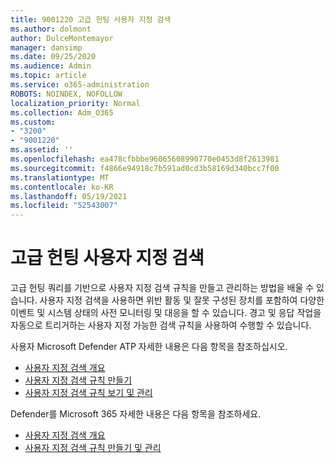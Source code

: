 ```yaml
---
title: 9001220 고급 헌팅 사용자 지정 검색
ms.author: dolmont
author: DulceMontemayor
manager: dansimp
ms.date: 09/25/2020
ms.audience: Admin
ms.topic: article
ms.service: o365-administration
ROBOTS: NOINDEX, NOFOLLOW
localization_priority: Normal
ms.collection: Adm_O365
ms.custom:
- "3200"
- "9001220"
ms.assetid: ''
ms.openlocfilehash: ea478cfbbbe96065608990770e0453d8f2613981
ms.sourcegitcommit: f4866e94918c7b591ad0cd3b58169d340bcc7f00
ms.translationtype: MT
ms.contentlocale: ko-KR
ms.lasthandoff: 05/19/2021
ms.locfileid: "52543007"
---
```

# <a name="advanced-hunting-custom-detections"></a>고급 헌팅 사용자 지정 검색

고급 헌팅 쿼리를 기반으로 사용자 지정 검색 규칙을 만들고 관리하는 방법을 배울 수 있습니다. 사용자 지정 검색을 사용하면 위반 활동 및 잘못 구성된 장치를 포함하여 다양한 이벤트 및 시스템 상태의 사전 모니터링 및 대응을 할 수 있습니다. 경고 및 응답 작업을 자동으로 트리거하는 사용자 지정 가능한 검색 규칙을 사용하여 수행할 수 있습니다.
  
사용자 Microsoft Defender ATP 자세한 내용은 다음 항목을 참조하십시오. 
- [사용자 지정 검색 개요](/windows/security/threat-protection/microsoft-defender-atp/overview-custom-detections)
- [사용자 지정 검색 규칙 만들기](/windows/security/threat-protection/microsoft-defender-atp/custom-detection-rules)
- [사용자 지정 검색 규칙 보기 및 관리](/windows/security/threat-protection/microsoft-defender-atp/custom-detections-manage)

Defender를 Microsoft 365 자세한 내용은 다음 항목을 참조하세요. 
- [사용자 지정 검색 개요](/microsoft-365/security/mtp/custom-detections-overview)
- [사용자 지정 검색 규칙 만들기 및 관리](/microsoft-365/security/mtp/custom-detection-rules)
